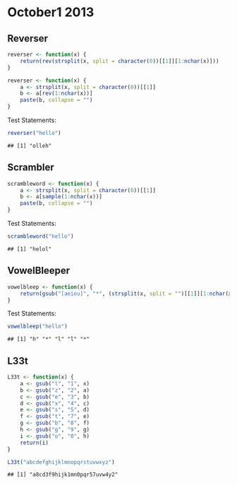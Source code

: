 October1 2013
========

## Reverser


```r
reverser <- function(x) {
    return(rev(strsplit(x, split = character(0))[[1]][1:nchar(x)]))
}

reverser <- function(x) {
    a <- strsplit(x, split = character(0))[[1]]
    b <- a[rev(1:nchar(x))]
    paste(b, collapse = "")
}
```


Test Statements:

```r
reverser("hello")
```

```
## [1] "olleh"
```


## Scrambler

```r
scrambleword <- function(x) {
    a <- strsplit(x, split = character(0))[[1]]
    b <- a[sample(1:nchar(x))]
    paste(b, collapse = "")
}
```

Test Statements:

```r
scrambleword("hello")
```

```
## [1] "helol"
```


## VowelBleeper

```r
vowelbleep <- function(x) {
    return(gsub("[aeiou]", "*", (strsplit(x, split = "")[[1]][1:nchar(x)])))
}
```

Test Statements:

```r
vowelbleep("hello")
```

```
## [1] "h" "*" "l" "l" "*"
```


## L33t


```r
L33t <- function(x) {
    a <- gsub("l", "1", x)
    b <- gsub("z", "2", a)
    c <- gsub("e", "3", b)
    d <- gsub("x", "4", c)
    e <- gsub("s", "5", d)
    f <- gsub("t", "7", e)
    g <- gsub("b", "8", f)
    h <- gsub("g", "9", g)
    i <- gsub("o", "0", h)
    return(i)
}

L33t("abcdefghijklmnopqrstuvwxyz")
```

```
## [1] "a8cd3f9hijk1mn0pqr57uvw4y2"
```


